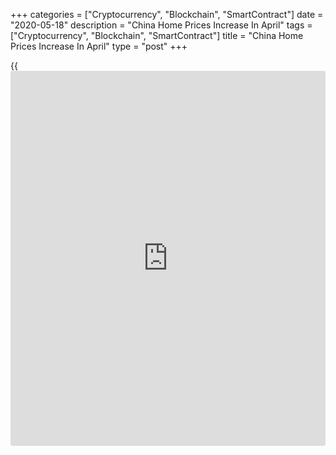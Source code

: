 +++
categories = ["Cryptocurrency", "Blockchain", "SmartContract"]
date = "2020-05-18"
description = "China Home Prices Increase In April"
tags = ["Cryptocurrency", "Blockchain", "SmartContract"]
title = "China Home Prices Increase In April"
type = "post"
+++

{{<iframe id="large-banner" src="https://www.bounty.group/#slide=5.0" width="100%" height="600" scrolling="no" style="border: 0px solid rgb(216, 221, 230); border-radius: 3px;">}}

China's home prices increased in April suggesting that the property
market started gradual recovery as businesses reopen after the spread of
[coronavirus][1] subsides.

Out of 70 cities, house prices increased in 50 compared to 38 cities in
March, data published by the National Bureau of Statistics showed
Monday.

According to preliminary estimate, house prices in first-tier cities
rose 0.2 percent. House prices decreased 0.3 percent on month in Beijing
and remained flat in Shenzhen and Guangzhou. Meanwhile, prices gained
0.6 percent in Shanghai.

The sales prices of newly built commercial housing in 31 second-tier
cities rose by 0.5 percent month-on-month and that in 35 third-tier
cities climbed 0.6 percent.

Data showed that house prices fell 0.2 percent in Wuhan, the epic center
of coronavirus outbreak.

For comments and feedback [contact](https://www.playgroundfx.com/contact/): editorial@rtt[news](https://www.letsplayfx.com/blog/forex-news-website/).com

[Economic News][2]

 **What parts of the world are seeing the best (and worst) economic
performances lately? Click[here][3] to check out our [Econ Scorecard][3]
and find out! See up-to-the-moment [ranking](https://www.playgroundfx.com/blog/crypto-exchange-ranking/)s for the best and worst
performers in [GDP][4], [unemployment rate][5], [inflation][6] and much
more.**

   1. www.rtt[news](https://www.letsplayfx.com/blog/forex-news-website/).com/list/coronavirus.aspx
   2. www.rtt[news](https://www.letsplayfx.com/blog/forex-news-website/).com/Content/EconomicNews.aspx
   3. www.rtt[news](https://www.letsplayfx.com/blog/forex-news-website/).com/economic-scorecard/world-rank/PPI/highest-performance.aspx
   4. www.rtt[news](https://www.letsplayfx.com/blog/forex-news-website/).com/economic-scorecard/world-rank/GDP/highest-performance.aspx
   5. www.rtt[news](https://www.letsplayfx.com/blog/forex-news-website/).com/economic-scorecard/world-rank/unemployment-rate/lowest-performance.aspx
   6. www.rtt[news](https://www.letsplayfx.com/blog/forex-news-website/).com/economic-scorecard/world-rank/CPI/highest-performance.aspx